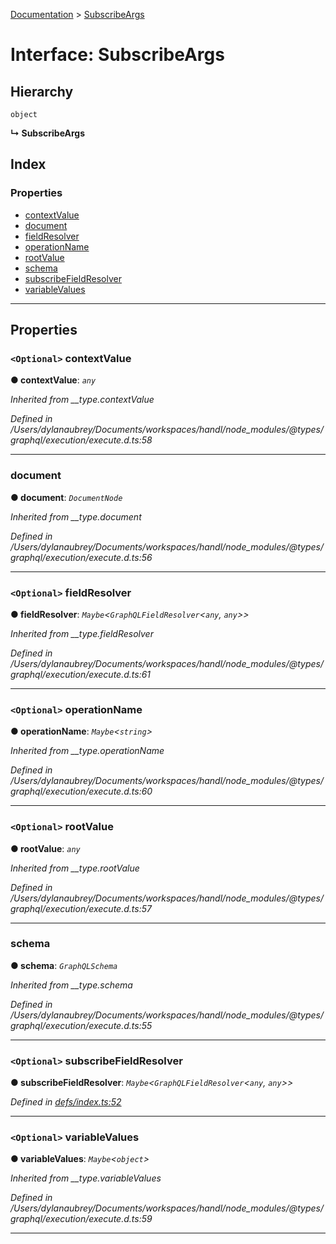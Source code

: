 [Documentation](../README.md) > [SubscribeArgs](../interfaces/subscribeargs.md)

# Interface: SubscribeArgs

## Hierarchy

 `object`

**↳ SubscribeArgs**

## Index

### Properties

* [contextValue](subscribeargs.md#contextvalue)
* [document](subscribeargs.md#document)
* [fieldResolver](subscribeargs.md#fieldresolver)
* [operationName](subscribeargs.md#operationname)
* [rootValue](subscribeargs.md#rootvalue)
* [schema](subscribeargs.md#schema)
* [subscribeFieldResolver](subscribeargs.md#subscribefieldresolver)
* [variableValues](subscribeargs.md#variablevalues)

---

## Properties

<a id="contextvalue"></a>

### `<Optional>` contextValue

**● contextValue**: *`any`*

*Inherited from __type.contextValue*

*Defined in /Users/dylanaubrey/Documents/workspaces/handl/node_modules/@types/graphql/execution/execute.d.ts:58*

___
<a id="document"></a>

###  document

**● document**: *`DocumentNode`*

*Inherited from __type.document*

*Defined in /Users/dylanaubrey/Documents/workspaces/handl/node_modules/@types/graphql/execution/execute.d.ts:56*

___
<a id="fieldresolver"></a>

### `<Optional>` fieldResolver

**● fieldResolver**: *`Maybe`<`GraphQLFieldResolver`<`any`, `any`>>*

*Inherited from __type.fieldResolver*

*Defined in /Users/dylanaubrey/Documents/workspaces/handl/node_modules/@types/graphql/execution/execute.d.ts:61*

___
<a id="operationname"></a>

### `<Optional>` operationName

**● operationName**: *`Maybe`<`string`>*

*Inherited from __type.operationName*

*Defined in /Users/dylanaubrey/Documents/workspaces/handl/node_modules/@types/graphql/execution/execute.d.ts:60*

___
<a id="rootvalue"></a>

### `<Optional>` rootValue

**● rootValue**: *`any`*

*Inherited from __type.rootValue*

*Defined in /Users/dylanaubrey/Documents/workspaces/handl/node_modules/@types/graphql/execution/execute.d.ts:57*

___
<a id="schema"></a>

###  schema

**● schema**: *`GraphQLSchema`*

*Inherited from __type.schema*

*Defined in /Users/dylanaubrey/Documents/workspaces/handl/node_modules/@types/graphql/execution/execute.d.ts:55*

___
<a id="subscribefieldresolver"></a>

### `<Optional>` subscribeFieldResolver

**● subscribeFieldResolver**: *`Maybe`<`GraphQLFieldResolver`<`any`, `any`>>*

*Defined in [defs/index.ts:52](https://github.com/bad-batch/handl/blob/20503ed/packages/subscribe/src/defs/index.ts#L52)*

___
<a id="variablevalues"></a>

### `<Optional>` variableValues

**● variableValues**: *`Maybe`<`object`>*

*Inherited from __type.variableValues*

*Defined in /Users/dylanaubrey/Documents/workspaces/handl/node_modules/@types/graphql/execution/execute.d.ts:59*

___

